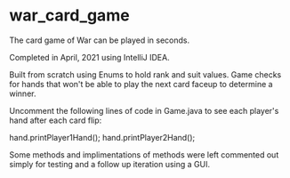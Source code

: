 # war_card_game
The card game of War can be played in seconds.
  
Completed in April, 2021 using IntelliJ IDEA.

Built from scratch using Enums to hold rank and suit values.
Game checks for hands that won't be able to play the next card faceup to determine a winner.

Uncomment the following lines of code in Game.java to see each player's hand after each card flip: 

hand.printPlayer1Hand();
hand.printPlayer2Hand();

Some methods and implimentations of methods were left commented out simply for testing and a follow up iteration using a GUI.

